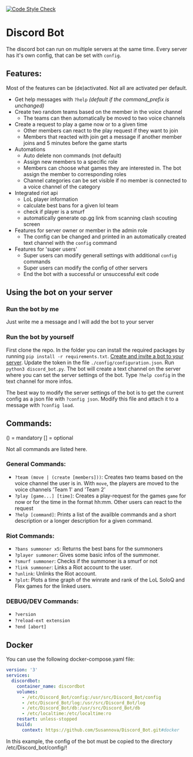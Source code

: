 [![Code Style Check](https://github.com/Susannova/Discord_Bot/actions/workflows/enforce-style.yml/badge.svg?branch=style-black)](https://github.com/Susannova/Discord_Bot/actions/workflows/enforce-style.yml)

# Discord Bot

The discord bot can run on multiple servers at the same time. Every server has it's own config, that can be set with ``config``.

## Features:
Most of the features can be (de)activated. Not all are activated per default.
- Get help messages with ``?help`` _(default if the command_prefix is unchanged)_
- Create two random teams based on the member in the voice channel
  - The teams can then automatically be moved to two voice channels
- Create a request to play a game now or to a given time
  - Other members can react to the play request if they want to join
  - Members that reacted with join get a message if another member joins and 5 minutes before the game starts
- Automations
  - Auto delete non commands (not default)
  - Assign new members to a specific role
  - Members can choose what games they are interested in. The bot assign the member to corresponding roles
  - Channel categories can be set visible if no member is connected to a voice channel of the category
- Integrated riot api
  - LoL player information
  - calculate best bans for a given lol team
  - check if player is a smurf
  - automatically generate op.gg link from scanning clash scouting screen
- Features for server owner or member in the admin role
  - The config can be changed and printed in an automatically created text channel with the ``config`` command
- Features for 'super users'
  - Super users can modify generall settings with additional ``config`` commands
  - Super users can modify the config of other servers
  - End the bot with a successful or unsuccessful exit code

## Using the bot on your server
### Run the bot by me
Just write me a message and I will add the bot to your server
### Run the bot by yourself
First clone the repo. In the folder you can install the required packages by running ``pip install -r requirements.txt``. [Create and invite a bot to your server](https://discordpy.readthedocs.io/en/latest/discord.html#discord-intro).
Update the token in the file ``./config/configuration.json``. Run ``python3 discord_bot.py``. The bot will create a text channel on the server where you can set the server settings of the bot. Type ``?help config`` in the text channel for more infos.

The best way to modify the server settings of the bot is to get the current config as a json file with ``?config json``. Modify this file and attach it to a message with ``?config load``.

## Commands:
() = mandatory
[] = optional

Not all commands are listed here.

### General Commands:
- `?team (move | (create [members]))`: Creates two teams based on the voice channel the user is in. With `move`, the players are moved to the voice channels 'Team 1' and 'Team 2'
- `?play [game...] [time]`: Creates a play-request for the games `game` for now or for the time in the format hh:mm. Other users can react to the request
- `?help [command]`: Prints a list of the availble commands and a short description or a longer description for a given command.

### Riot Commands:
- `?bans summoner x5`: Returns the best bans for the summoners
- `?player summoner`: Gives some basic infos of the summoner.
- `?smurf summoner`: Checks if the summoner is a smurf or not
- `?link summoner`: Links a Riot account to the user.
- `?unlink`: Unlinks the Riot account.
- `?plot`: Plots a time graph of the winrate and rank of the LoL SoloQ and Flex games for the linked users.

### DEBUG/DEV Commands:
- `?version`
- `?reload-ext extension`
- `?end [abort]`

## Docker
You can use the following docker-compose.yaml file:

```yaml
version: '3'
services:
  discordbot:
    container_name: discordbot
    volumes:
      - /etc/Discord_Bot/config:/usr/src/Discord_Bot/config
      - /etc/Discord_Bot/log:/usr/src/Discord_Bot/log
      - /etc/Discord_Bot/db:/usr/src/Discord_Bot/db
      - /etc/localtime:/etc/localtime:ro
    restart: unless-stopped
    build:
      context: https://github.com/Susannova/Discord_Bot.git#docker
```

In this example, the config of the bot must be copied to the directory /etc/Discord_bot/config/!
